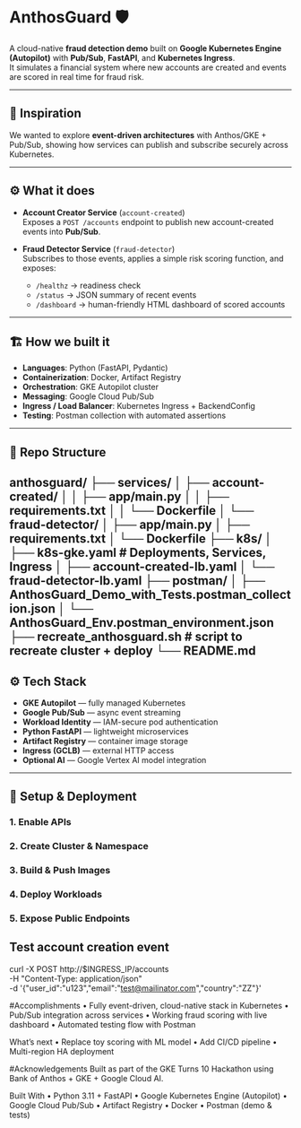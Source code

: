 # AnthosGuard 🛡️

A cloud-native **fraud detection demo** built on **Google Kubernetes Engine (Autopilot)** with **Pub/Sub**, **FastAPI**, and **Kubernetes Ingress**.  
It simulates a financial system where new accounts are created and events are scored in real time for fraud risk.

---

## 🚀 Inspiration
We wanted to explore **event-driven architectures** with Anthos/GKE + Pub/Sub, showing how services can publish and subscribe securely across Kubernetes.

---

## ⚙️ What it does
- **Account Creator Service** (`account-created`)  
  Exposes a `POST /accounts` endpoint to publish new account-created events into **Pub/Sub**.  

- **Fraud Detector Service** (`fraud-detector`)  
  Subscribes to those events, applies a simple risk scoring function, and exposes:  
  - `/healthz` → readiness check  
  - `/status` → JSON summary of recent events  
  - `/dashboard` → human-friendly HTML dashboard of scored accounts  

---

## 🏗 How we built it
- **Languages**: Python (FastAPI, Pydantic)  
- **Containerization**: Docker, Artifact Registry  
- **Orchestration**: GKE Autopilot cluster  
- **Messaging**: Google Cloud Pub/Sub  
- **Ingress / Load Balancer**: Kubernetes Ingress + BackendConfig  
- **Testing**: Postman collection with automated assertions  

---

## 🧩 Repo Structure
anthosguard/
├── services/
│   ├── account-created/
│   │   ├── app/main.py
│   │   ├── requirements.txt
│   │   └── Dockerfile
│   └── fraud-detector/
│       ├── app/main.py
│       ├── requirements.txt
│       └── Dockerfile
├── k8s/
│   ├── k8s-gke.yaml         # Deployments, Services, Ingress
│   ├── account-created-lb.yaml
│   └── fraud-detector-lb.yaml
├── postman/
│   ├── AnthosGuard_Demo_with_Tests.postman_collection.json
│   └── AnthosGuard_Env.postman_environment.json
├── recreate_anthosguard.sh  # script to recreate cluster + deploy
└── README.md
---

## ⚙️ Tech Stack
- **GKE Autopilot** — fully managed Kubernetes
- **Google Pub/Sub** — async event streaming
- **Workload Identity** — IAM-secure pod authentication
- **Python FastAPI** — lightweight microservices
- **Artifact Registry** — container image storage
- **Ingress (GCLB)** — external HTTP access
- **Optional AI** — Google Vertex AI model integration

---



## 🔧 Setup & Deployment

### 1. Enable APIs
### 2. Create Cluster & Namespace
### 3. Build & Push Images
### 4. Deploy Workloads
### 5. Expose Public Endpoints


## Test account creation event
curl -X POST http://$INGRESS_IP/accounts \
  -H "Content-Type: application/json" \
  -d '{"user_id":"u123","email":"test@mailinator.com","country":"ZZ"}'

#Accomplishments
	•	Fully event-driven, cloud-native stack in Kubernetes
	•	Pub/Sub integration across services
	•	Working fraud scoring with live dashboard
	•	Automated testing flow with Postman

What’s next
	•	Replace toy scoring with ML model
	•	Add CI/CD pipeline
	•	Multi-region HA deployment

#Acknowledgements
Built as part of the GKE Turns 10 Hackathon using Bank of Anthos + GKE + Google Cloud AI.


Built With
	•	Python 3.11 + FastAPI
	•	Google Kubernetes Engine (Autopilot)
	•	Google Cloud Pub/Sub
	•	Artifact Registry
	•	Docker
	•	Postman (demo & tests)